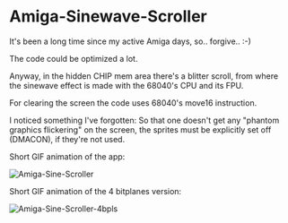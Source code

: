 # Amiga-Sinewave-Scroller

It's been a long time since my active Amiga days, so.. forgive.. :-)

The code could be optimized a lot.

Anyway, in the hidden CHIP mem area there's a blitter scroll, from where the sinewave effect is made with the 68040's CPU and its FPU.

For clearing the screen the code uses 68040's move16 instruction.

I noticed something I've forgotten: So that one doesn't get any "phantom graphics flickering" on the screen, the sprites must be explicitly set off (DMACON), if they're not used.

Short GIF animation of the app:

![Amiga-Sine-Scroller](https://user-images.githubusercontent.com/61118857/117585921-d889a780-b11d-11eb-892e-42480cc2e53f.gif)

Short GIF animation of the 4 bitplanes version:

![Amiga-Sine-Scroller-4bpls](https://user-images.githubusercontent.com/61118857/119268664-9b80e300-bbfc-11eb-8748-d6cfc170c7a7.gif)


